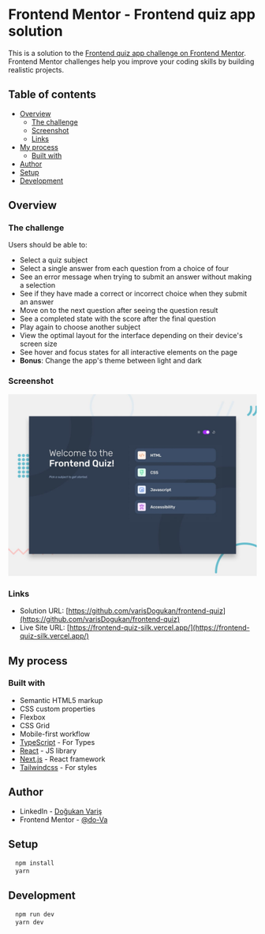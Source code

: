 # Frontend Mentor - Frontend quiz app solution

This is a solution to the [Frontend quiz app challenge on Frontend Mentor](https://www.frontendmentor.io/challenges/frontend-quiz-app-BE7xkzXQnU). Frontend Mentor challenges help you improve your coding skills by building realistic projects.

## Table of contents

- [Overview](#overview)
  - [The challenge](#the-challenge)
  - [Screenshot](#screenshot)
  - [Links](#links)
- [My process](#my-process)
  - [Built with](#built-with)
- [Author](#author)
- [Setup](#setup)
- [Development](#development)

## Overview

### The challenge

Users should be able to:

- Select a quiz subject
- Select a single answer from each question from a choice of four
- See an error message when trying to submit an answer without making a selection
- See if they have made a correct or incorrect choice when they submit an answer
- Move on to the next question after seeing the question result
- See a completed state with the score after the final question
- Play again to choose another subject
- View the optimal layout for the interface depending on their device's screen size
- See hover and focus states for all interactive elements on the page
- **Bonus**: Change the app's theme between light and dark

### Screenshot

![](./public/assets/images/preview.jpg)

### Links

- Solution URL: [https://github.com/varisDogukan/frontend-quiz](https://github.com/varisDogukan/frontend-quiz)
- Live Site URL: [https://frontend-quiz-silk.vercel.app/](https://frontend-quiz-silk.vercel.app/)

## My process

### Built with

- Semantic HTML5 markup
- CSS custom properties
- Flexbox
- CSS Grid
- Mobile-first workflow
- [TypeScript](https://www.typescriptlang.org/) - For Types
- [React](https://reactjs.org/) - JS library
- [Next.js](https://nextjs.org/) - React framework
- [Tailwindcss](https://tailwindcss.com/) - For styles

## Author

- LinkedIn - [Doğukan Variş](https://www.linkedin.com/in/dogukanvaris/)
- Frontend Mentor - [@do-Va](https://www.frontendmentor.io/profile/do-Va)

## Setup

```shell
  npm install
  yarn
```

## Development

```shell
  npm run dev
  yarn dev
```
